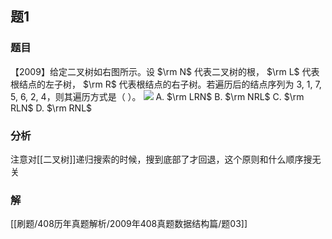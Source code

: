 ## 题1
### 题目
【2009】给定二叉树如右图所示。设 $\rm N$ 代表二叉树的根， $\rm L$ 代表根结点的左子树， $\rm R$ 代表根结点的右子树。若遍历后的结点序列为 3, 1, 7, 5, 6, 2, 4，则其遍历方式是（ ）。
![](https://img.hwenyi.live/202411271830979.webp)
A. $\rm LRN$
B. $\rm NRL$
C. $\rm RLN$
D. $\rm RNL$
### 分析
注意对[[二叉树]]递归搜索的时候，搜到底部了才回退，这个原则和什么顺序搜无关
### 解
[[刷题/408历年真题解析/2009年408真题数据结构篇/题03]]